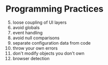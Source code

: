 # Programming Practices

5. loose coupling of UI layers
6. avoid globals
7. event handling
8. avoid null comparisons
9. separate configuration data from code
10. throw your own errors
11. don't modify objects you don't own
12. browser detection



